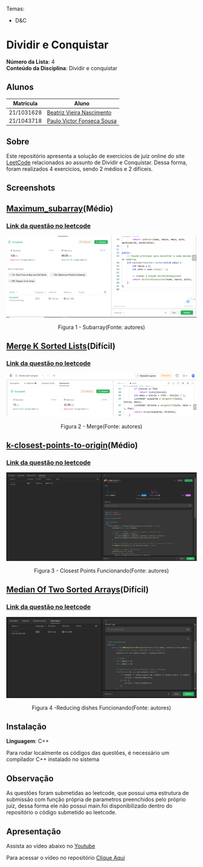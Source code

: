 

Temas:
 - D&C
 

# Dividir e Conquistar

**Número da Lista**: 4<br>
**Conteúdo da Disciplina**: Dividir e conquistar<br>

## Alunos
|Matrícula | Aluno |
| -- | -- |
| 21/1031628 |  [Beatriz Vieira Nascimento](https://github.com/Beatrizvn)     |
| 21/1043718 | [Paulo Victor Fonseca Sousa](https://github.com/PauloVictorFS)  |

## Sobre 
Este repositório apresenta a solução de exercícios de juíz online do site [LeetCode](https://leetcode.com/) relacionados ao assunto de Dividir e Conquistar. Dessa forma, foram realizados 4 exercicios, sendo 2 médios e 2 difíceis.


## Screenshots
## [Maximum_subarray](/Maximum_subarray/Maximum_subarray.cpp)(Médio)
### [Link da questão no leetcode](https://leetcode.com/problems/maximum-subarray/)

<center>
<img src="/img/Subarrayproof.PNG"></img>
<p>Figura 1 - Subarray(Fonte: autores)</p>
</center>

## [Merge K Sorted Lists](/Merge%20k%20Sorted%20Lists/Merge%20k%20Sorted%20Lists.cpp)(Difícil)
### [Link da questão no leetcode](https://leetcode.com/problems/merge-k-sorted-lists/description/)

<center>
<img src="/img/mergeproof.PNG"></img>
<p>Figura 2 - Merge(Fonte: autores)</p>
</center>

## [k-closest-points-to-origin](/k-closest-points-to-origin/points.cpp)(Médio)
### [Link da questão no leetcode](https://leetcode.com/problems/k-closest-points-to-origin/)

<center>
<img src="/img/k-closest-points-to-origin.png"></img>
<p>Figura 3 - Closest Points Funcionando(Fonte: autores)</p>
</center>

## [Median Of Two Sorted Arrays](/Median%20of%20Two%20Sorted%20Arrays/median.cpp)(Difícil)
### [Link da questão no leetcode](https://leetcode.com/problems/median-of-two-sorted-arrays/description/)

<center>
<img src="/img/median.png"></img>
<p>Figura 4 -Reducing dishes Funcionando(Fonte: autores)</p>
</center>




## Instalação 
**Linguagem**: C++<br>

Para rodar localmente os códigos das questões, é necessário um compilador C++ instalado no sistema

## Observação
As questões foram submetidas ao leetcode, que possui uma estrutura de submissão com função própria de parametros preenchidos pelo próprio juiz, dessa forma ele não possui main.foi disponibilizado dentro do repositório o código submetido ao leetcode.



## Apresentação
 
 Assista ao vídeo abaixo no [Youtube](https://youtu.be/BvVhsQnK8_c)
 

Para acessar o vídeo no repositório   [Clique Aqui](/assets/video.mp4)




